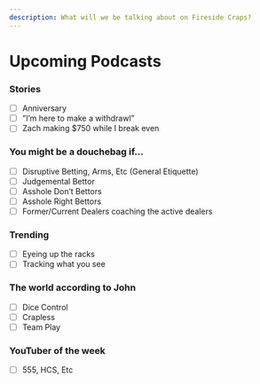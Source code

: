 ```yaml
---
description: What will we be talking about on Fireside Craps?
---
```


# Upcoming Podcasts

### Stories

* [ ] Anniversary
* [ ] ”I’m here to make a withdrawl”
* [ ] Zach making $750 while I break even

### You might be a douchebag if…

* [ ] Disruptive Betting, Arms, Etc \(General Etiquette\)
* [ ] Judgemental Bettor
* [ ] Asshole Don’t Bettors
* [ ] Asshole Right Bettors
* [ ] Former/Current Dealers coaching the active dealers

### Trending

* [ ] Eyeing up the racks
* [ ] Tracking what you see

### The world according to John

* [ ] Dice Control
* [ ] Crapless
* [ ] Team Play

### YouTuber of the week

* [ ] 555, HCS, Etc



### 

